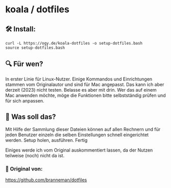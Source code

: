 # koala / dotfiles

## :hammer_and_wrench: Install:

```
curl -L https://ogy.de/koala-dotfiles -o setup-dotfiles.bash
source setup-dotfiles.bash
```

## :mag: Für wen?

In erster Linie für Linux-Nutzer. Einige Kommandos und Einrichtungen stammen vom Originalautor und sind für Mac angepasst. Das kann ich aber derzeit (2023) nicht testen. Belasse es aber mit drin. Wer das auf einem Mac anwenden möchte, möge die Funktionen bitte selbstständig prüfen und für sich anpassen.



## :raised_eyebrow: Was soll das?

Mit Hilfe der Sammlung dieser Dateien können auf allen Rechnern und für jeden Benutzer einzeln die selben Einstellungen schnell eingerichtet werden. Setup holen, ausführen. Fertig

Einiges werde ich vom Original auskommentiert lassen, da der Nutzen teilweise (noch) nicht da ist.




### :tada: Original von:
https://github.com/branneman/dotfiles

